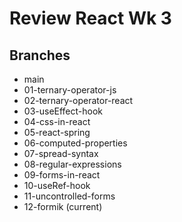 # Review React Wk 3

## Branches
* main 
* 01-ternary-operator-js 
* 02-ternary-operator-react 
* 03-useEffect-hook 
* 04-css-in-react 
* 05-react-spring 
* 06-computed-properties
* 07-spread-syntax
* 08-regular-expressions
* 09-forms-in-react
* 10-useRef-hook
* 11-uncontrolled-forms
* 12-formik (current)
